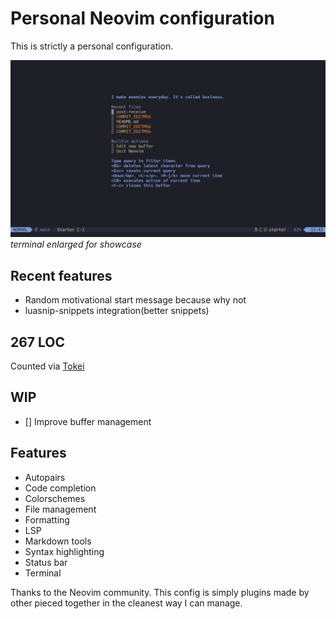# Personal Neovim configuration
This is strictly a personal configuration.


![](./assets/neovim.png)
*terminal enlarged for showcase*

## Recent features
- Random motivational start message because why not
- luasnip-snippets integration(better snippets)

## 267 LOC
Counted via [Tokei](https://github.com/XAMPPRocky/tokei)

## WIP
- [] Improve buffer management 

## Features
- Autopairs
- Code completion
- Colorschemes
- File management
- Formatting
- LSP
- Markdown tools
- Syntax highlighting
- Status bar
- Terminal

Thanks to the Neovim community. This config is simply plugins made by other pieced together in the cleanest way I can manage.
